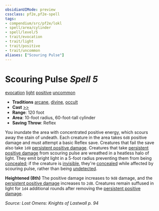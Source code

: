 ```yaml
---
obsidianUIMode: preview
cssclass: pf2e,pf2e-spell
tags:
- compendium/src/pf2e/lokl
- spell/area/cylinder
- spell/level/5
- trait/evocation
- trait/light
- trait/positive
- trait/uncommon
aliases: ["Scouring Pulse"]
---
```

# Scouring Pulse *Spell 5*   
[evocation](evocation.md "Evocation School Trait")  [light](Reference/Rules/Traits/light.md "Light Effect Trait")  [positive](positive.md "Positive Energy & Element Trait")  [uncommon](uncommon.md "Uncommon Rarity Trait")  

- **Traditions** [arcane](arcane.md "Arcane Tradition Trait"), [divine](divine.md "Divine Tradition Trait"), [occult](occult.md "Occult Tradition Trait")
- **Cast** [>>](chapter-9-playing-the-game.md#Actions "Two-Action") 
- **Range**: 120 foot
- **Area**: 10-foot radius, 60-foot-tall cylinder
- **Saving Throw**: Reflex

You inundate the area with concentrated positive energy, which scours away the stain of undeath. Each creature in the area takes `6d8` positive damage and must attempt a basic Reflex save. Creatures that fail the save also take `1d8` [persistent positive damage](conditions.md#Persistent%20Damage). Creatures that take [persistent positive damage](conditions.md#Persistent%20Damage) from scouring pulse are wreathed in a heatless halo of light. They emit bright light in a 5-foot radius preventing them from being [concealed](conditions.md#Concealed); if the creature is [invisible](conditions.md#Invisible), they're [concealed](conditions.md#Concealed) while affected by scouring pulse, rather than being [undetected](conditions.md#Undetected).

**Heightened (8th)** The positive damage increases to `9d8` damage, and the [persistent positive damage](conditions.md#Persistent%20Damage) increases to `2d8`. Creatures remain suffused in light for `1d4` additional rounds after removing the [persistent positive damage](conditions.md#Persistent%20Damage).

*Source: Lost Omens: Knights of Lastwall p. 94*